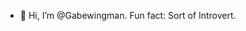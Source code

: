 - 👋 Hi, I’m @Gabewingman. Fun fact: Sort of Introvert. 

<!---
Gabewingman/Gabewingman is a ✨ special ✨ repository because its `README.md` (this file) appears on your GitHub profile.
You can click the Preview link to take a look at your changes.
--->
